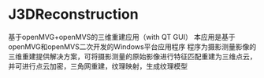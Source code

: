 # J3DReconstruction
基于openMVG+openMVS的三维重建应用（with QT GUI）
本应用是基于openMVG和openMVS二次开发的Windows平台应用程序
程序为摄影测量影像的三维重建提供解决方案，可将摄影测量的原始影像进行特征匹配重建为三维点云，并可进行点云加密，三角网重建，纹理映射，生成纹理模型
